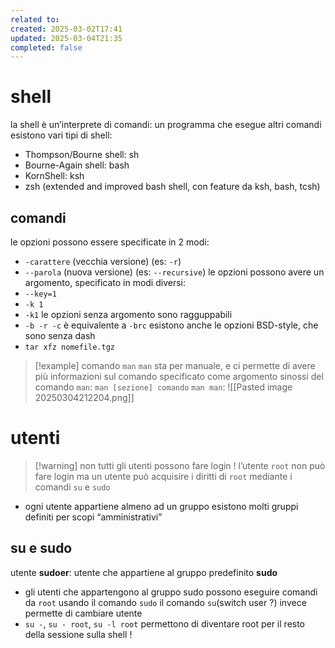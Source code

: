 ```yaml
---
related to: 
created: 2025-03-02T17:41
updated: 2025-03-04T21:35
completed: false
---
```

# shell
la shell è un’interprete di comandi: un programma che esegue altri comandi
esistono vari tipi di shell: 
- Thompson/Bourne shell: sh
- Bourne-Again shell: bash
- KornShell: ksh
- zsh (extended and improved bash shell, con feature da ksh, bash, tcsh)
## comandi
le opzioni possono essere specificate in 2 modi:
- `-carattere` (vecchia versione) (es: `-r`)
- `--parola` (nuova versione) (es: `--recursive`)
le opzioni possono avere un argomento, specificato in modi diversi:
- `--key=1`
- `-k 1`
- `-k1`
le opzioni senza argomento sono ragguppabili
- `-b -r -c` è equivalente a `-brc`
esistono anche le opzioni BSD-style, che sono senza dash
- `tar xfz nomefile.tgz`
>[!example] comando `man`
`man` sta per manuale, e ci permette di avere più informazioni sul comando specificato come argomento
sinossi del comando `man`: `man [sezione] comando`
`man man`: 
![[Pasted image 20250304212204.png]]

# utenti

> [!warning] non tutti gli utenti possono fare login !
>  l’utente `root` non può fare login ma un utente può acquisire i diritti di `root` mediante i comandi `su` e `sudo`

- ogni utente appartiene almeno ad un gruppo
esistono molti gruppi definiti per scopi “amministrativi”
## su e sudo
utente **sudoer**: utente che appartiene al gruppo predefinito **sudo**
- gli utenti che appartengono al gruppo sudo possono eseguire comandi da `root` usando il comando `sudo`
il comando `su`(switch user ?) invece permette di cambiare utente
- `su -`, `su - root`, `su -l root` permettono di diventare root per il resto della sessione sulla shell ! 